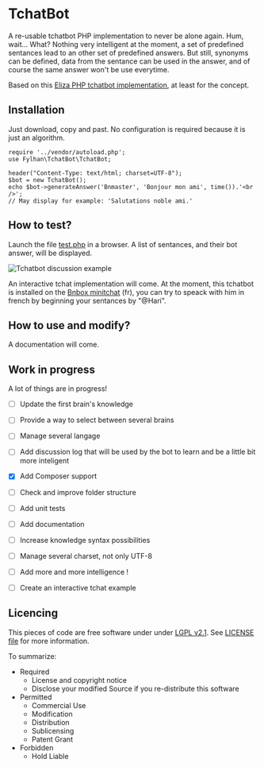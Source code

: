 TchatBot
========

A re-usable tchatbot PHP implementation to never be alone again. Hum, wait... What?
Nothing very intelligent at the moment, a set of predefined sentances lead to an other set of predefined answers. But still, synonyms can be defined, data from the sentance can be used in the answer, and of course the same answer won't be use everytime.

Based on this [Eliza PHP tchatbot implementation](http://www.perkiset.org/forum/all_things_general_tech/artificial_intelligence_as_we_know_it_today-t1177.5.html;wap2=), at least for the concept.

Installation
------------
Just download, copy and past. No configuration is required because it is just an algorithm.

    require '../vendor/autoload.php';
    use Fylhan\TchatBot\TchatBot;

    header("Content-Type: text/html; charset=UTF-8");
    $bot = new TchatBot();
    echo $bot->generateAnswer('Bnmaster', 'Bonjour mon ami', time()).'<br />';
    // May display for example: 'Salutations noble ami.'


How to test?
-----------
Launch the file [test.php](https://github.com/Fylhan/tchatbot/blob/master/test/test.php) in a browser. A list of sentances, and their bot answer, will be displayed.

![Tchatbot discussion example](https://raw.github.com/Fylhan/tchatbot/master/doc/tchatbot-example.png)

An interactive tchat implementation will come. At the moment, this tchatbot is installed on the [Bnbox minitchat](http://la-bnbox.fr) (fr), you can try to speack with him in french by beginning your sentances by "@Hari".


How to use and modify?
-----------
A documentation will come.


Work in progress
----------------
A lot of things are in progress!
- [ ] Update the first brain's knowledge
- [ ] Provide a way to select between several brains
- [ ] Manage several langage
- [ ] Add discussion log that will be used by the bot to learn and be a little bit more inteligent
- [x] Add Composer support
- [ ] Check and improve folder structure
- [ ] Add unit tests
- [ ] Add documentation
- [ ] Increase knowledge syntax possibilities
- [ ] Manage several charset, not only UTF-8
- [ ] Add more and more intelligence !
- [ ] Create an interactive tchat example


Licencing
--------
This pieces of code are free software under under [LGPL v2.1](http://choosealicense.com/licenses/lgpl-v2.1/). See [LICENSE file](https://github.com/Fylhan/tchatbot/blob/master/LICENSE) for more information.

To summarize:
* Required
  * License and copyright notice
  * Disclose your modified Source if you re-distribute this software
* Permitted
  * Commercial Use
  * Modification
  * Distribution
  * Sublicensing
  * Patent Grant
* Forbidden 	
  * Hold Liable
